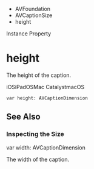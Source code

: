 

- AVFoundation
- AVCaptionSize
-  height 

Instance Property

# height

The height of the caption.

iOSiPadOSMac CatalystmacOS

``` source
var height: AVCaptionDimension
```

## See Also

### Inspecting the Size

var width: AVCaptionDimension

The width of the caption.

